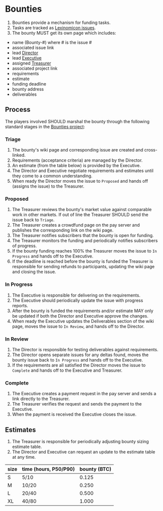 # Bounties

1. Bounties provide a mechanism for funding tasks. 
1. Tasks are tracked as [Lexinomicon issues](https://github.com/cryptotechguru/Lexinomicon/issues).
1. The bounty MUST get its own page which includes:
* name (Bounty-#) where # is the issue #
* associated issue link
* lead [Director](../../Roles/Director)
* lead [Executive](../../Roles/Executive)
* assigned [Treasurer](../../Roles/Treasurer)
* associated project link
* requirements
* estimate
* funding deadline
* bounty address 
* deliverables

## Process

The players involved SHOULD marshal the bounty through the following standard stages in the [Bounties project](TBD):

### Triage

1. The bounty's wiki page and corresponding issue are created and cross-linked.
1. Requirements (acceptance criteria) are managed by the Director.
1. An estimate (from the table below) is provided by the Executive.
1. The Director and Executive negotiate requirements and estimates until they come to a common understanding.
1. When ready the Director moves the issue to `Proposed` and hands off (assigns the issue) to the Treasurer.

### Proposed

1. The Treasurer reviews the bounty's market value against comparable work in other markets. If out of line the Treasurer SHOULD send the issue back to `Triage`.
1. The Treasurer creates a crowdfund page on the pay server and publishes the corresponding link on the wiki page.
1. The Treasurer notifies subscribers that the bounty is open for funding.
1. The Treasurer monitors the funding and periodically notifies subscribers of progress.
1. If the bounty funding reaches 100% the Treasurer moves the issue to `In Progress` and hands off to the Executive.
1. If the deadline is reached before the bounty is funded the Treasurer is responsible for sending refunds to participants, updating the wiki page and closing the issue.

### In Progress

1. The Executive is responsible for delivering on the requirements.
1. The Executive should periodically update the issue with progress reports.
1. After the bounty is funded the requirements and/or estimate MAY only be updated if both the Director and Executive approve the changes.
1. When ready the Executive updates the Deliverables section of the wiki page, moves the issue to `In Review`, and hands off to the Director.

### In Review

1. The Director is responsible for testing deliverables against requirements.
1. The Director opens separate issues for any deltas found, moves the bounty issue back to `In Progress` and hands off to the Executive.
1. If the requirements are all satisfied the Director moves the issue to `Complete` and hands off to the Executive and Treasurer.

### Complete

1. The Executive creates a payment request in the pay server and sends a link directly to the Treasurer.
1. The Treasurer verifies the request and sends the payment to the Executive.
1. When the payment is received the Executive closes the issue.

## Estimates

1. The Treasurer is responsible for periodically adjusting bounty sizing estimate table.
1. The Director and Executive can request an update to the estimate table at any time.

| size | time (hours, P50/P90) | bounty (BTC) | 
| ---- | ----- | ----- |
| S    |  5/10 | 0.125 |
| M    | 10/20 | 0.250 |
| L    | 20/40 | 0.500 |
| XL   | 40/80 | 1.000 | 
